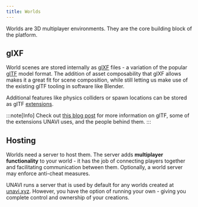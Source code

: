 ```yaml
---
title: Worlds
---
```


Worlds are 3D multiplayer environments.
They are the core building block of the platform.

## glXF

World scenes are stored internally as [glXF](https://github.com/KhronosGroup/glXF) files -
a variation of the popular [glTF](https://github.com/KhronosGroup/glTF) model format.
The addition of asset composability that glXF allows makes it a great fit for scene composition,
while still letting us make use of the existing glTF tooling in software like Blender.

Additional features like physics colliders or spawn locations can be stored as glTF [extensions](https://github.com/KhronosGroup/glTF/blob/main/extensions/README.md).

:::note[Info]
Check out [this blog post](https://mirror.xyz/m3org.eth/00qAzFnCCmAHrqGAQiqObgAD2x6E8wxKtsTSFtorhf0) for more information on glTF, some of the extensions UNAVI uses, and the people behind them.
:::

## Hosting

Worlds need a server to host them.
The server adds **multiplayer functionality** to your world -
it has the job of connecting players together and facilitating communication between them.
Optionally, a world server may enforce anti-cheat measures.

UNAVI runs a server that is used by default for any worlds created at [unavi.xyz](https://unavi.xyz).
However, you have the option of running your own - giving you complete control and ownership of your creations.
